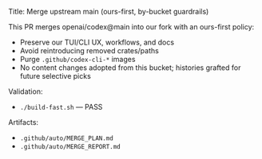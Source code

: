 Title: Merge upstream main (ours-first, by-bucket guardrails)

This PR merges openai/codex@main into our fork with an ours-first policy:

- Preserve our TUI/CLI UX, workflows, and docs
- Avoid reintroducing removed crates/paths
- Purge `.github/codex-cli-*` images
- No content changes adopted from this bucket; histories grafted for future selective picks

Validation:
- `./build-fast.sh` — PASS

Artifacts:
- `.github/auto/MERGE_PLAN.md`
- `.github/auto/MERGE_REPORT.md`
